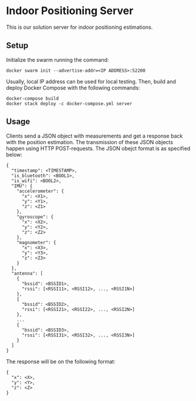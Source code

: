 # Indoor Positioning Server
This is our solution server for indoor positioning estimations.

## Setup
Initialize the swarm running the command:

`docker swarm init --advertise-addr=<IP ADDRESS>:52200`

Usually, local IP address can be used for local testing.
Then, build and deploy Docker Compose with the following commands:

````
docker-compose build
docker stack deploy -c docker-compose.yml server
````

## Usage
Clients send a JSON object with measurements and get a response back with the position estimation. The transmission of these JSON objects happen using HTTP POST-requests. The JSON obejct format is as specified below:

````
{
  "timestamp": <TIMESTAMP>,
  "is_bluetooth": <BOOL1>,
  "is_wifi": <BOOL2>,
  "IMU": {
    "accelerometer": {
      "x": <X1>,
      "y": <Y1>,
      "z": <Z1>
    },
    "gyroscope": {
      "x": <X2>,
      "y": <Y2>,
      "z": <Z2>
    },
    "magnometer": {
      "x": <X3>,
      "y": <Y3>,
      "z": <Z3>
    }
  },
  "antenna": [
    {
      "bssid": <BSSID1>,
      "rssi": [<RSSI11>, <RSSI12>, ..., <RSSI1N>]
    },
    {
      "bssid": <BSSID2>,
      "rssi": [<RSSI21>, <RSSI22>, ..., <RSSI2N>]
    },
    ...
    {
      "bssid": <BSSID3>,
      "rssi": [<RSSI31>, <RSSI32>, ..., <RSSI3N>]
    }
  ]
}
````

The response will be on the following format:


````
{
  "x": <X>,
  "y": <Y>,
  "z": <Z>
}
````
